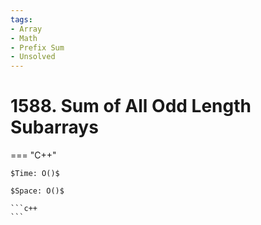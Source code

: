 ```yaml
---
tags:
- Array
- Math
- Prefix Sum
- Unsolved
---
```



# 1588. Sum of All Odd Length Subarrays

=== "C++"

    $Time: O()$

    $Space: O()$

    ```c++
    ```